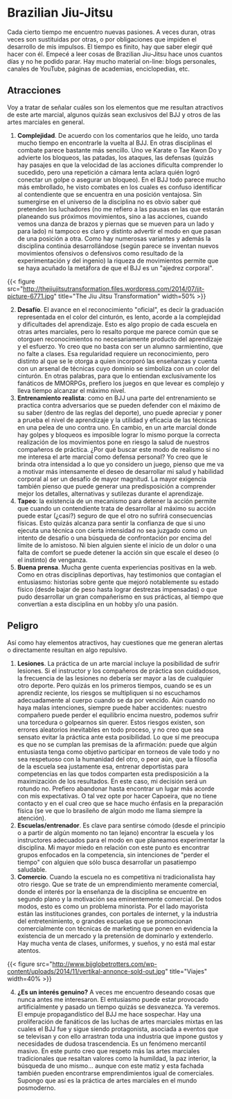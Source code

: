 # Brazilian Jiu-Jitsu


Cada cierto tiempo me encuentro nuevas pasiones. A veces duran, otras veces son
sustituidas por otras, o por obligaciones que impiden el desarrollo de mis
impulsos. El tiempo es finito, hay que saber elegir qué hacer con él. Empecé a
leer cosas de Brazilian Jiu-Jitsu hace unos cuantos días y no he podido parar.
Hay mucho material on-line: blogs personales, canales de YouTube, páginas de
academias, enciclopedias, etc.

## Atracciones

Voy a tratar de señalar cuáles son los elementos que me resultan
atractivos de este arte marcial, algunos quizás sean exclusivos del BJJ
y otros de las artes marciales en general.

1.  **Complejidad**. De acuerdo con los comentarios que he leído, uno
    tarda mucho tiempo en encontrarle la vuelta al BJJ. En otras
    disciplinas el combate parece bastante más sencillo. Uno ve Karate o
    Tae Kwon Do y advierte los bloqueos, las patadas, los ataques, las
    defensas (quizás hay pasajes en que la velocidad de las acciones
    dificulta comprender lo sucedido, pero una repetición a cámara lenta
    aclara quién logró conectar un golpe o asegurar un bloqueo). En el
    BJJ todo parece mucho más embrollado, he visto combates en los
    cuales es confuso identificar al contendiente que se encuentra en
    una posición ventajosa. Sin sumergirse en el universo de la
    disciplina no es obvio saber qué pretenden los luchadores (no me
    refiero a las pausas en las que estarán planeando sus próximos
    movimientos, sino a las acciones, cuando vemos una danza de brazos y
    piernas que se mueven para un lado y para lado) ni tampoco es claro
    y distinto advertir el modo en que pasan de una posición a otra.
    Como hay numerosas variantes y además la disciplina continúa
    desarrollándose (según parece se inventan nuevos movimientos
    ofensivos o defensivos como resultado de la experimentación y del
    ingenio) la riqueza de movimientos permite que se haya acuñado la
    metáfora de que el BJJ es un \"ajedrez corporal\".


{{< figure src="http://thejiujitsutransformation.files.wordpress.com/2014/07/jjt-picture-6771.jpg" title="The Jiu Jitsu Transformation" width=50% >}}

2.  **Desafío**. El avance en el reconocimiento \"oficial\", es decir la
    graduación representada en el color del cinturón, es lento, acorde a
    la complejidad y dificultades del aprendizaje. Esto es algo propio
    de cada escuela en otras artes marciales, pero lo resalto porque me
    parece común que se otorguen reconocimientos no necesariamente
    producto del aprendizaje y el esfuerzo. Yo creo que no basta con ser
    un alumno sarmientino, que no falte a clases. Esa regularidad
    requiere un reconocimiento, pero distinto al que se le otorga a
    quien incorporó las enseñanzas y cuenta con un arsenal de técnicas
    cuyo dominio se simboliza con un color del cinturón. En otras
    palabras, para que lo entiendan exclusivamente los fanáticos de
    MMORPGs, prefiero los juegos en que levear es complejo y lleva
    tiempo alcanzar el máximo nivel.
3.  **Entrenamiento realista**: como en BJJ una parte del entrenamiento
    se practica contra adversarios que se pueden defender con el máximo
    de su saber (dentro de las reglas del deporte), uno puede apreciar y
    poner a prueba el nivel de aprendizaje y la utilidad y eficacia de
    las técnicas en una pelea de uno contra uno. En cambio, en un arte
    marcial donde hay golpes y bloqueos es imposible lograr lo mismo
    porque la correcta realización de los movimientos pone en riesgo la
    salud de nuestros compañeros de práctica. ¿Por qué buscar este modo
    de realismo si no me interesa el arte marcial como defensa personal?
    Yo creo que le brinda otra intensidad a lo que yo considero un
    juego, pienso que me va a motivar más intensamente el deseo de
    desarrollar mi salud y habilidad corporal al ser un desafío de mayor
    magnitud. La mayor exigencia también pienso que puede generar una
    predisposición a comprender mejor los detalles, alternativas y
    sutilezas durante el aprendizaje.
4.  **Tapeo**: la existencia de un mecanismo para detener la acción
    permite que cuando un contendiente trata de desarrollar al máximo su
    acción puede estar (¿casi?) seguro de que el otro no sufrirá
    consecuencias físicas. Esto quizás alcanza para sentir la confianza
    de que si uno ejecuta una técnica con cierta intensidad no sea
    juzgado como un intento de desafío o una búsqueda de confrontación
    por encima del límite de lo amistoso. Ni bien alguien siente el
    inicio de un dolor o una falta de comfort se puede detener la acción
    sin que escale el deseo (o el instinto) de venganza.
5.  **Buena prensa**. Mucha gente cuenta experiencias positivas en la
    web. Como en otras disciplinas deportivas, hay testimonios que
    contagian el entusiasmo: historias sobre gente que mejoró
    notablemente su estado físico (desde bajar de peso hasta lograr
    destrezas impensadas) o que pudo desarrollar un gran compañerismo en
    sus prácticas, al tiempo que convertían a esta disciplina en un
    hobby y/o una pasión.

## Peligro

Así como hay elementos atractivos, hay cuestiones que me generan alertas
o directamente resultan en algo repulsivo.

1.  **Lesiones**. La práctica de un arte marcial incluye la posibilidad
    de sufrir lesiones. Si el instructor y los compañeros de práctica
    son cuidadosos, la frecuencia de las lesiones no debería ser mayor a
    las de cualquier otro deporte. Pero quizás en los primeros tiempos,
    cuando se es un aprendiz reciente, los riesgos se multipliquen si no
    escuchamos adecuadamente al cuerpo cuando se da por vencido. Aún
    cuando no haya malas intenciones, siempre puede haber accidentes:
    nuestro compañero puede perder el equilibrio encima nuestro, podemos
    sufrir una torcedura o golpearnos sin querer. Estos riesgos existen,
    son errores aleatorios inevitables en todo proceso, y no creo que
    sea sensato evitar la práctica ante esta posibilidad. Lo que sí me
    preocupa es que no se cumplan las premisas de la afirmación: puede
    que algún entusiasta tenga como objetivo participar en torneos de
    vale todo y no sea respetuoso con la humanidad del otro, o peor aún,
    que la filosofía de la escuela sea justamente esa, entrenar
    deportistas para competencias en las que todos comparten esta
    predisposición a la maximización de los resultados. En este caso, mi
    decisión será un rotundo no. Prefiero abandonar hasta encontrar un
    lugar más acorde con mis expectativas. O tal vez opte por hacer
    Capoeira, que no tiene contacto y en el cual creo que se hace mucho
    énfasis en la preparación física (se ve que lo brasileño de algún
    modo me llama siempre la atención).
2.  **Escuelas/entrenador**. Es clave para sentirse cómodo (desde el
    principio o a partir de algún momento no tan lejano) encontrar la
    escuela y los instructores adecuados para el modo en que planeamos
    experimentar la disciplina. Mi mayor miedo en relación con este
    punto es encontrar grupos enfocados en la competencia, sin
    intenciones de \"perder el tiempo\" con alguien que sólo busca
    desarrollar un pasatiempo saludable.
3.  **Comercio**. Cuando la escuela no es competitiva ni tradicionalista
    hay otro riesgo. Que se trate de un emprendimiento meramente
    comercial, donde el interés por la enseñanza de la disciplina se
    encuentre en segundo plano y la motivación sea eminentemente
    comercial. De todos modos, esto es como un problema minorista. Por
    el lado mayorista están las instituciones grandes, con portales de
    internet, y la industria del entretenimiento, o grandes escuelas que
    se promocionan comercialmente con técnicas de marketing que ponen en
    evidencia la existencia de un mercado y la pretensión de dominarlo y
    extenderlo. Hay mucha venta de clases, uniformes, y sueños, y no
    está mal estar atentos.

{{< figure src="http://www.bjjglobetrotters.com/wp-content/uploads/2014/11/vertikal-annonce-sold-out.jpg" title="Viajes" width=40% >}}

4.  **¿Es un interés genuino?** A veces me encuentro deseando cosas que
    nunca antes me interesaron. El entusiasmo puede estar provocado
    artificialmente y pasado un tiempo quizás se desvanezca. Ya veremos.
    El empuje propagandístico del BJJ me hace sospechar. Hay una
    proliferación de fanáticos de las luchas de artes marciales mixtas
    en las cuales el BJJ fue y sigue siendo protagonista, asociada a
    eventos que se televisan y con ello arrastran toda una industria que
    impone gustos y necesidades de dudosa trascendencia. Es un fenómeno
    mercantil masivo. En este punto creo que respeto más las artes
    marciales tradicionales que resaltan valores como la humildad, la
    paz interior, la búsqueda de uno mismo\... aunque con este matiz y
    esta fachada también pueden encontrarse emprendimientos igual de
    comerciales. Supongo que así es la práctica de artes marciales en el
    mundo posmoderno.

